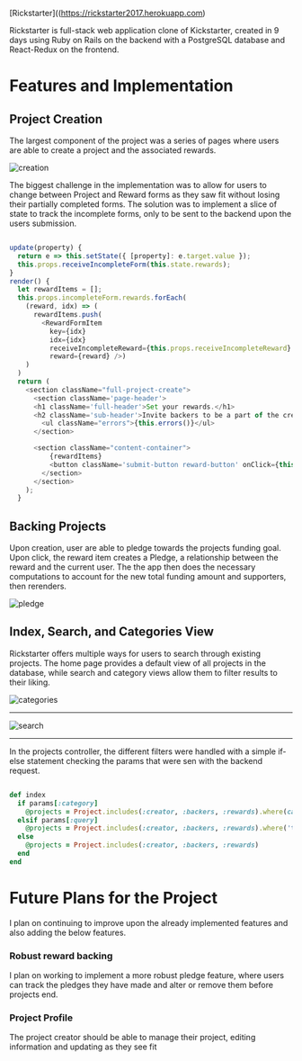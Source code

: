 [Rickstarter]((https://rickstarter2017.herokuapp.com)

Rickstarter is full-stack web application clone of Kickstarter, created in 9 days using Ruby on Rails on the backend with a PostgreSQL database and React-Redux on the frontend.

Features and Implementation
============================
Project Creation
---------------

The largest component of the project was a series of pages where users are able to create a project and the associated rewards.

![creation](https://github.com/npsandler/rickstarter/blob/master/app/assets/images/creation.gif)

The biggest challenge in the implementation was to allow for users to change between Project and Reward forms as they saw fit without losing their partially completed forms. The solution was to implement a slice of state to track the incomplete forms, only to be sent to the backend upon the users submission.


```javascript

update(property) {
  return e => this.setState({ [property]: e.target.value });
  this.props.receiveIncompleteForm(this.state.rewards);
}
render() {
  let rewardItems = [];
  this.props.incompleteForm.rewards.forEach(
    (reward, idx) => (
      rewardItems.push(
        <RewardFormItem
          key={idx}
          idx={idx}
          receiveIncompleteReward={this.props.receiveIncompleteReward}
          reward={reward} />)
    )
  )
  return (
    <section className="full-project-create">
      <section className='page-header'>
      <h1 className='full-header'>Set your rewards.</h1>
      <h2 className='sub-header'>Invite backers to be a part of the creative experience by offering rewards like a copy of what you’re making, a special experience, or a behind-the-scenes look into your process.</h2>
        <ul className="errors">{this.errors()}</ul>
      </section>

      <section className="content-container">
          {rewardItems}
          <button className='submit-button reward-button' onClick={this.addRewardForm}>Add reward</button>
        </section>
      </section>
    );
  }

  ```



Backing Projects
---------------


Upon creation, user are able to pledge towards the projects funding goal. Upon click, the reward item creates a Pledge, a relationship between the reward and the current user. The the app then does the necessary computations to account for the new total funding amount and supporters, then rerenders.

![pledge](https://github.com/npsandler/rickstarter/blob/master/app/assets/images/pledge.gif)



Index, Search, and Categories View
----------------------------------


Rickstarter offers multiple ways for users to search through existing projects. The home page provides a default view of all projects in the database, while search and category views allow them to filter results to their liking.



![categories](https://github.com/npsandler/rickstarter/blob/master/app/assets/images/categories-markdown.png)

---

![search](https://github.com/npsandler/rickstarter/blob/master/app/assets/images/search.gif)

---

In the projects controller, the different filters were handled with a simple if-else statement checking the params that were sen with the backend request.



```ruby

def index
  if params[:category]
    @projects = Project.includes(:creator, :backers, :rewards).where(category: params[:category])
  elsif params[:query]
    @projects = Project.includes(:creator, :backers, :rewards).where('title LIKE (?) OR description LIKE (?)', "%#{params[:query]}%", "%#{params[:query]}%")
  else
    @projects = Project.includes(:creator, :backers, :rewards)
  end
end

```



Future Plans for the Project
============================

I plan on continuing to improve upon the already implemented features and also adding the below features.

### Robust reward backing


I plan on working to implement a more robust pledge feature, where users can track the pledges they have made and alter or remove them before projects end.

### Project Profile

The project creator should be able to manage their project, editing information and updating as they see fit
